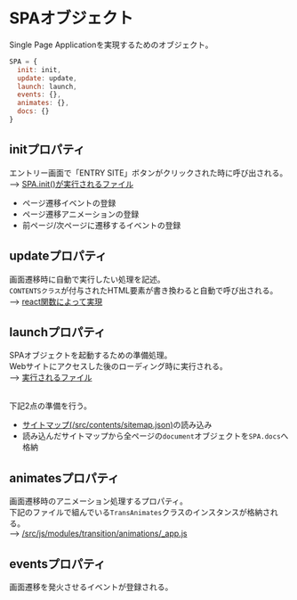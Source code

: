 # SPAオブジェクト
Single Page Applicationを実現するためのオブジェクト。

```javascript
SPA = {
  init: init,
  update: update,
  launch: launch,
  events: {},
  animates: {},
  docs: {}
}
```

## initプロパティ
エントリー画面で「ENTRY SITE」ボタンがクリックされた時に呼び出される。<br>
--> [SPA.init()が実行されるファイル](/src/js/modules/launch/entry/definitions.js)

- ページ遷移イベントの登録
- ページ遷移アニメーションの登録
- 前ページ/次ページに遷移するイベントの登録

## updateプロパティ
画面遷移時に自動で実行したい処理を記述。<br>
`CONTENTSクラス`が付与されたHTML要素が書き換わると自動で呼び出される。<br>
--> [react関数によって実現](/src/js/modules/transition/spa/react.js)

## launchプロパティ
SPAオブジェクトを起動するための準備処理。<br>
Webサイトにアクセスした後のローディング時に実行される。<br>
--> [実行されるファイル](/src/js/modules/launch/loading/_app.js)<br><br>

下記2点の準備を行う。<br>

- [サイトマップ(/src/contents/sitemap.json)](/src/contents/sitemap.json)の読み込み
- 読み込んだサイトマップから全ページの`document`オブジェクトを`SPA.docs`へ格納

## animatesプロパティ
画面遷移時のアニメーション処理するプロパティ。<br>
下記のファイルで組んでいる`TransAnimates`クラスのインスタンスが格納される。<br>
--> [/src/js/modules/transition/animations/_app.js](/src/js/modules/transition/animations/_app.js)<br>

## eventsプロパティ
画面遷移を発火させるイベントが登録される。<br>
